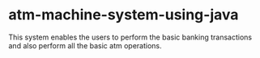 # atm-machine-system-using-java
 This system enables the users to perform the basic banking transactions and also perform all the basic atm operations.
